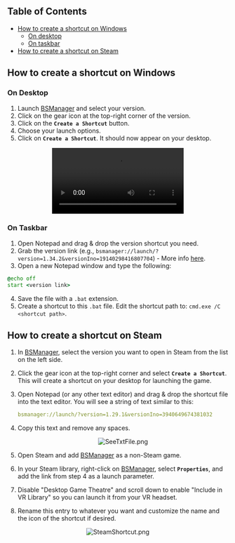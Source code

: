 ## Table of Contents

- [How to create a shortcut on Windows](#how-to-create-a-shortcut-on-windows)
    - [On desktop](#on-desktop)
    - [On taskbar](#on-taskbar)
- [How to create a shortcut on Steam](#how-to-create-a-shortcut-on-steam)

## How to create a shortcut on Windows

### On Desktop

1. Launch [BSManager](https://www.bsmanager.io) and select your version.
2. Click on the gear icon at the top-right corner of the version.
3. Click on the __`Create a Shortcut`__ button.
4. Choose your launch options.
5. Click on __`Create a Shortcut`__. It should now appear on your desktop.

<div align="center">
  <video src="https://github.com/Zagrios/bs-manager/assets/40648115/bfa1e97d-6392-4dec-a1fc-bb05048cf6d2" />
</div>

### On Taskbar

1. Open Notepad and drag & drop the version shortcut you need.
2. Grab the version link (e.g., `bsmanager://launch/?version=1.34.2&versionIno=19140298416807704`) - More info [here](#how-to-create-a-shortcut-on-steam).
3. Open a new Notepad window and type the following:

```bat
@echo off
start <version link>
```

4. Save the file with a `.bat` extension.
5. Create a shortcut to this `.bat` file. Edit the shortcut path to: `cmd.exe /C <shortcut path>`.

## How to create a shortcut on Steam

1. In [BSManager](https://www.bsmanager.io), select the version you want to open in Steam from the list on the left side.
2. Click the gear icon at the top-right corner and select __`Create a Shortcut`__. This will create a shortcut on your desktop for launching the game.
3. Open Notepad (or any other text editor) and drag & drop the shortcut file into the text editor. You will see a string of text similar to this:

    ```yaml
    bsmanager://launch/?version=1.29.1&versionIno=3940649674381032
    ```

4. Copy this text and remove any spaces.

    <div align="center">
        <img src="../wiki/Guides/Installation-and-updates/Create-a-shortcut/SeeTxtFile.png" alt="SeeTxtFile.png" />
    </div>

5. Open Steam and add [BSManager](https://www.bsmanager.io) as a non-Steam game.
6. In your Steam library, right-click on [BSManager](https://www.bsmanager.io), select __`Properties`__, and add the link from step 4 as a launch parameter.
7. Disable "Desktop Game Theatre" and scroll down to enable "Include in VR Library" so you can launch it from your VR headset.
8. Rename this entry to whatever you want and customize the name and the icon of the shortcut if desired.

<div align="center">
    <img src="../wiki/Guides/Installation-and-updates/Create-a-shortcut/SteamShortcut.png" alt="SteamShortcut.png" />
</div>
